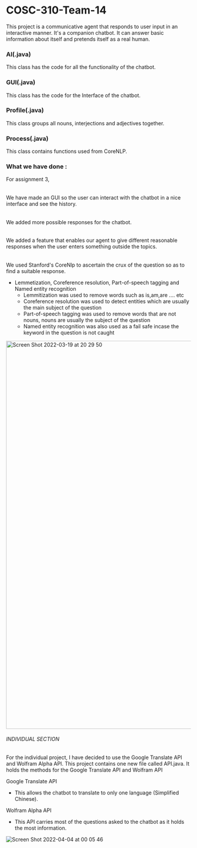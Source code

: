 # COSC-310-Team-14
This project is a communicative agent that responds to user input in an interactive manner. It's a companion chatbot. It can answer basic information about itself and pretends itself as a real human.

### AI(.java)
This class has the code for all the functionality of the chatbot.  

### GUI(.java)
This class has the code for the Interface of the chatbot. 

### Profile(.java)

This class groups all nouns, interjections and adjectives together.

### Process(.java)

This class contains functions used from CoreNLP.

### What we have done :
For  assignment 3, 
######
We have made an GUI so the user can interact with the chatbot in a nice interface and see the history.
######
We added more possible responses for the chatbot.
######
We added  a  feature  that  enables  our  agent  to  give  different  reasonable responses when the user enters something outside the topics.
######
We used Stanford's CoreNlp to ascertain the crux of the question so as to find a suitable response.
- Lemmetization, Coreference resolution, Part-of-speech tagging and Named entity recognition
  - Lemmitization was used to remove words such as is,am,are .... etc
  - Coreference resolution was used to detect entities which are usually the main subject of the question
  - Part-of-speech tagging was used to remove words that are not nouns, nouns are usually the subject of the question
  - Named entity recognition was also used as a fail safe incase the keyword in the question is not caught
<img width="1055" alt="Screen Shot 2022-03-19 at 20 29 50" src="https://user-images.githubusercontent.com/72040706/159146810-a0a80b48-7e15-479e-818c-a85f4d653a41.png">

###### INDIVIDUAL SECTION
For the individual project, I have decided to use the Google Translate API and Wolfram Alpha API. This project contains one new file called API.java. It holds the methods for the Google Translate API and Wolfram API

Google Translate API
- This allows the chatbot to translate to only one language (Simplified Chinese). 

Wolfram Alpha API
- This API carries most of the questions asked to the chatbot as it holds the most information.

![Screen Shot 2022-04-04 at 00 05 46](https://user-images.githubusercontent.com/72040706/161490890-abf9389c-befd-4ea1-b451-5148e64b8a2b.png)
